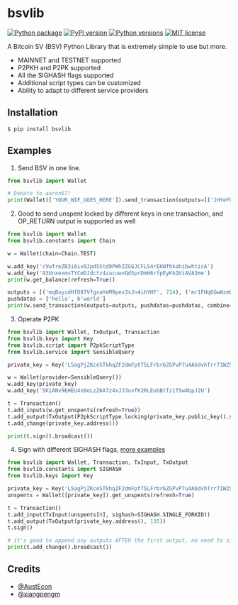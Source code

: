 # bsvlib

[![Python package](https://github.com/gitzhou/bsvlib/actions/workflows/python-package.yml/badge.svg?branch=master)](https://github.com/gitzhou/bsvlib/actions/workflows/python-package.yml)
[![PyPI version](https://img.shields.io/pypi/v/bsvlib.svg?style=flat-square)](https://pypi.org/project/bsvlib)
[![Python versions](https://img.shields.io/pypi/pyversions/bsvlib.svg?style=flat-square)](https://pypi.org/project/bsvlib)
[![MIT license](https://img.shields.io/badge/license-MIT-blue.svg?style=flat-square)](https://en.wikipedia.org/wiki/MIT_License)

A Bitcoin SV (BSV) Python Library that is extremely simple to use but more.

- MAINNET and TESTNET supported
- P2PKH and P2PK supported
- All the SIGHASH flags supported
- Additional script types can be customized
- Ability to adapt to different service providers

## Installation

```
$ pip install bsvlib
```

## Examples

1. Send BSV in one line.

```python
from bsvlib import Wallet

# Donate to aaron67!
print(Wallet(['YOUR_WIF_GOES_HERE']).send_transaction(outputs=[('1HYeFCE2KG4CW4Jwz5NmDqAZK9Q626ChmN', 724996)]))
```

2. Good to send unspent locked by different keys in one transaction, and OP_RETURN output is supported as well

```python
from bsvlib import Wallet
from bsvlib.constants import Chain

w = Wallet(chain=Chain.TEST)

w.add_key('cVwfreZB3i8iv9JpdSStd9PWhZZGGJCFLS4rEKWfbkahibwhticA')
w.add_key('93UnxexmsTYCmDJdctz4zacuwxQd5prDmH6rfpEyKkQViAVA3me')
print(w.get_balance(refresh=True))

outputs = [('mqBuyzdHfD87VfgxaYeM9pex3sJn4ihYHY', 724), ('mr1FHq6GwWzmD1y8Jxq6rNDGsiiQ9caF7r', 996)]
pushdatas = ['hello', b'world']
print(w.send_transaction(outputs=outputs, pushdatas=pushdatas, combine=True))
```

3. Operate P2PK

```python
from bsvlib import Wallet, TxOutput, Transaction
from bsvlib.keys import Key
from bsvlib.script import P2pkScriptType
from bsvlib.service import SensibleQuery

private_key = Key('L5agPjZKceSTkhqZF2dmFptT5LFrbr6ZGPvP7u4A6dvhTrr71WZ9')

w = Wallet(provider=SensibleQuery())
w.add_key(private_key)
w.add_key('5KiANv9EHEU4o9oLzZ6A7z4xJJ3uvfK2RLEubBtTz1fSwAbpJ2U')

t = Transaction()
t.add_inputs(w.get_unspents(refresh=True))
t.add_output(TxOutput(P2pkScriptType.locking(private_key.public_key().serialize()), 996, P2pkScriptType()))
t.add_change(private_key.address())

print(t.sign().broadcast())
```

4. Sign with different SIGHASH flags, [more examples](/examples)

```python
from bsvlib import Wallet, Transaction, TxInput, TxOutput
from bsvlib.constants import SIGHASH
from bsvlib.keys import Key

private_key = Key('L5agPjZKceSTkhqZF2dmFptT5LFrbr6ZGPvP7u4A6dvhTrr71WZ9')
unspents = Wallet([private_key]).get_unspents(refresh=True)

t = Transaction()
t.add_input(TxInput(unspents[0], sighash=SIGHASH.SINGLE_FORKID))
t.add_output(TxOutput(private_key.address(), 135))
t.sign()

# it's good to append any outputs AFTER the first output, no need to sign, can broadcast directly
print(t.add_change().broadcast())
```

## Credits

- [@AustEcon](https://github.com/AustEcon/bitsv)
- [@xiangpengm](https://github.com/xiangpengm)

